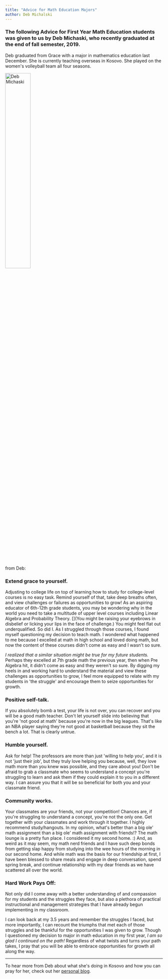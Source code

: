 ```yaml
---
title: "Advice for Math Education Majors"
author: Deb Michalski
---
```


### The following Advice for First Year Math Education students was given to us by Deb Michaski, who recently graduated at the end of fall semester, 2019.

Deb graduated from Grace with a major in mathematics education last December.  She is currently teaching overseas in Kosovo.  She played on the women's volleyball team all four seasons.

<img src="../../../../images/2020-Feb/Deb_Michalski.jfif" alt="Deb Michaski" style="width: 40%;"/>

from Deb:
 
### Extend grace to yourself.
Adjusting to college life on top of learning how to study for college-level courses is no easy task. Remind yourself of that, take deep breaths often, and view challenges or failures as opportunities to grow! As an aspiring educator of 6th-12th grade students, you may be wondering why in the world you need to take a multitude of upper level courses including Linear Algebra and Probability Theory.
[](You might be raising your eyebrows in disbelief or licking your lips in the face of challenge.)
You might feel flat out underqualified. So did I. As I struggled through those courses, I found myself questioning my decision to teach math. I wondered what happened to me because I excelled at math in high school and loved doing math, but now the content of these courses didn't come as easy and I wasn't so sure.

*I realized that a similar situation might be true for my future students.* Perhaps they excelled at 7th grade math the previous year, then when Pre Algebra hit, it didn't come as easy and they weren't so sure. By digging my heels in and working hard to understand the material and view these challenges as opportunities to grow, I feel more equipped to relate with my students in 'the struggle' and encourage them to seize opportunities for growth. 

### Positive self-talk.
If you absolutely bomb a test, your life is not over, you can recover and you will be a good math teacher. Don't let yourself slide into believing that you're 'not good at math' because you're now in the big leagues. That's like an NBA player saying they're not good at basketball because they sit the bench a lot. That is clearly untrue.
 
### Humble yourself.
Ask for help! The professors are more than just 'willing to help you', and it is not 'just their job', but they truly love helping you because, well, they love math more than you knew was possible, and they care about you! Don't be afraid to grab a classmate who seems to understand a concept you're struggling to learn and ask them if they could explain it to you in a different way. I can assure you that it  will be so beneficial for both you and your classmate friend.

### Community works.
Your classmates are your friends, not your competition! Chances are, if you're struggling to understand a concept, you're not the only one. Get together with your classmates and work through it together. I highly recommend study/hangouts. In my opinion, what's better than a big ole' math assignment than a big ole' math assignment with friends!? The math lounge is a pretty fun place. I considered it my second home. :) And, as weird as it may seem, my math nerd friends and I have such deep bonds from getting slap happy from studying into the wee hours of the morning in our second home. And while math was the basis for our friendship at first, I have been blessed to share meals and engage in deep conversation, spend spring break, and continue relationship with my dear friends as we have scattered all over the world.

### Hard Work Pays Off: 
<!--Just as the saying goes, all of your upcoming hard work will pay off and you will be equipped to teach the beautiful subject of math to aspiring young minds in an engaging and memorable way at the conclusion of your time as a math education major.-->
Not only did I come away with a better understanding of and compassion for my students and the struggles they face, but also a plethora of practical instructional and management strategies that I have already begun implementing in my classroom.
<!--Will this be easy? For some, perhaps. But for others, it will not.
I think that's what makes the accomplishment that much grander.-->
I can look back at my 3.5 years and remember the struggles I faced, but more importantly, I can recount the triumphs that met each of those struggles and be thankful for the opportunities I was given to grow. Though I questioned my decision to major in math education in my first year, *I am so glad I continued on the path!* Regardless of what twists and turns your path takes, I pray that you will be able to embrace opportunities for growth all along the way.

-----

To hear more from Deb about what she's doing in Kosovo and how you can pray for her, check out her [personal blog](https://michalskideborah.wixsite.com/kosovo).
